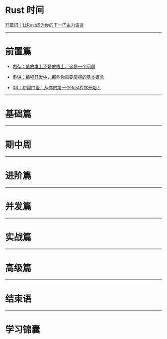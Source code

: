# Rust 时间

[开篇词｜让Rust成为你的下一门主力语言](./0-startup/index.md)

--- 

# 前置篇

- [内存：值放堆上还是放栈上，这是一个问题](./1-memory/index.md)

- [串讲：编程开发中，那些你需要掌握的基本概念](./2-principles/index.md)

- [03｜初窥门径：从你的第一个Rust程序开始！](./3-codeup/index.md)

---

# 基础篇

---

# 期中周

---

# 进阶篇

---

# 并发篇

---

# 实战篇

---

# 高级篇

---

# 结束语

---

# 学习锦囊
